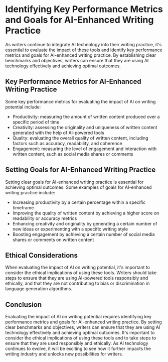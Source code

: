 Identifying Key Performance Metrics and Goals for AI-Enhanced Writing Practice
===========================================================================================================================================

As writers continue to integrate AI technology into their writing practice, it's essential to evaluate the impact of these tools and identify key performance metrics and goals for AI-enhanced writing practice. By establishing clear benchmarks and objectives, writers can ensure that they are using AI technology effectively and achieving optimal outcomes.

Key Performance Metrics for AI-Enhanced Writing Practice
--------------------------------------------------------

Some key performance metrics for evaluating the impact of AI on writing potential include:

* Productivity: measuring the amount of written content produced over a specific period of time
* Creativity: assessing the originality and uniqueness of written content generated with the help of AI-powered tools
* Quality: evaluating the overall quality of written content, including factors such as accuracy, readability, and coherence
* Engagement: measuring the level of engagement and interaction with written content, such as social media shares or comments

Setting Goals for AI-Enhanced Writing Practice
----------------------------------------------

Setting clear goals for AI-enhanced writing practice is essential for achieving optimal outcomes. Some examples of goals for AI-enhanced writing practice include:

* Increasing productivity by a certain percentage within a specific timeframe
* Improving the quality of written content by achieving a higher score on readability or accuracy metrics
* Enhancing creativity and originality by generating a certain number of new ideas or experimenting with a specific writing style
* Boosting engagement by achieving a certain number of social media shares or comments on written content

Ethical Considerations
----------------------

When evaluating the impact of AI on writing potential, it's important to consider the ethical implications of using these tools. Writers should take steps to ensure that they are using AI-powered tools responsibly and ethically, and that they are not contributing to bias or discrimination in language generation algorithms.

Conclusion
----------

Evaluating the impact of AI on writing potential requires identifying key performance metrics and goals for AI-enhanced writing practice. By setting clear benchmarks and objectives, writers can ensure that they are using AI technology effectively and achieving optimal outcomes. It's important to consider the ethical implications of using these tools and to take steps to ensure that they are used responsibly and ethically. As AI technology continues to evolve, it will be exciting to see how it further impacts the writing industry and unlocks new possibilities for writers.

